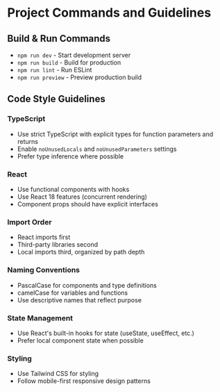 # Project Commands and Guidelines

## Build & Run Commands
- `npm run dev` - Start development server
- `npm run build` - Build for production
- `npm run lint` - Run ESLint
- `npm run preview` - Preview production build

## Code Style Guidelines

### TypeScript
- Use strict TypeScript with explicit types for function parameters and returns
- Enable `noUnusedLocals` and `noUnusedParameters` settings
- Prefer type inference where possible

### React
- Use functional components with hooks
- Use React 18 features (concurrent rendering)
- Component props should have explicit interfaces

### Import Order
- React imports first
- Third-party libraries second
- Local imports third, organized by path depth

### Naming Conventions
- PascalCase for components and type definitions
- camelCase for variables and functions
- Use descriptive names that reflect purpose

### State Management
- Use React's built-in hooks for state (useState, useEffect, etc.)
- Prefer local component state when possible

### Styling
- Use Tailwind CSS for styling
- Follow mobile-first responsive design patterns
